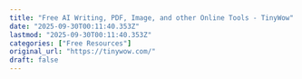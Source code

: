 ```yaml
---
title: "Free AI Writing, PDF, Image, and other Online Tools - TinyWow"
date: "2025-09-30T00:11:40.353Z"
lastmod: "2025-09-30T00:11:40.353Z"
categories: ["Free Resources"]
original_url: "https://tinywow.com/"
draft: false
---
```

